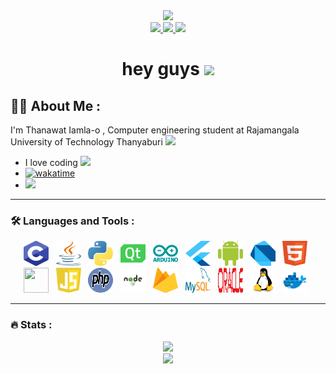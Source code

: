 <div id="header" align="center">
  <img src="https://media.giphy.com/media/gjrYDwbjnK8x36xZIO/giphy.gif" width="200"/>
</div>
<div align="center">
  <a href="https://web.facebook.com/Thanawatdduck13">
    <img src="https://img.shields.io/badge/Facebook-white?style=for-the-badge&logo=facebook&logoColor=black%22">
  </a>
  <a href="https://www.youtube.com/channel/UCkx_PpF-u1EwNk9NmtAkBsA">
    <img src="https://img.shields.io/badge/youtube-red?style=for-the-badge&logo=youtube&logoColor=black%22">
  </a>
  <a href="https://www.instagram.com/ffirst03/">
    <img src="https://img.shields.io/badge/Instagram-white?style=for-the-badge&logo=instagram&logoColor=black%22">
  </a>
</div>
<h1 align="center">
  hey guys
  <img src="https://media.giphy.com/media/hvRJCLFzcasrR4ia7z/giphy.gif" width="25px"/>
</h1>

## :technologist: About Me :

I'm Thanawat Iamla-o , Computer engineering student at Rajamangala University of Technology Thanyaburi <img src="https://media.giphy.com/media/WUlplcMpOCEmTGBtBW/giphy.gif" width="30">
  - I love coding <img src="https://media.giphy.com/media/Qo2dupDib32rkTY4hX/giphy.gif" width="70">
  - [![wakatime](https://wakatime.com/badge/user/5f42a6cf-0d57-4170-aa9b-cc1cb014c213.svg)](https://wakatime.com/@5f42a6cf-0d57-4170-aa9b-cc1cb014c213)
  - ![](https://komarev.com/ghpvc/?username=thanawat1303&color=ff69b4)

---
### :hammer_and_wrench: Languages and Tools :
  <div align="center">
    <img src="ImageIcon/c-program-icon.svg" width="40" height="40">&nbsp;&nbsp;
    <img src="ImageIcon/java-programming-language-icon.svg" width="40" height="40">&nbsp;&nbsp;
    <img src="ImageIcon/python-programming-language-icon.svg" width="40" height="40">&nbsp;&nbsp;
    <img src="ImageIcon/qt-1.svg" width="40" height="40">&nbsp;&nbsp;
    <img src="ImageIcon/arduino.svg" width="40" height="40">&nbsp;&nbsp;
    <img src="ImageIcon/flutter-icon.svg" width="40" height="40">&nbsp;&nbsp;
    <img src="ImageIcon/android.svg" width="40" height="40">&nbsp;&nbsp;
    <img src="ImageIcon/dart-programming-language-icon.svg" width="40" height="40">&nbsp;&nbsp;
    <img src="ImageIcon/html-icon.svg" width="40" height="40">&nbsp;&nbsp;
    <img src="ImageIcon/css-icon.svg" width="40" height="40">&nbsp;&nbsp;
    <img src="ImageIcon/javascript-programming-language-icon.svg" width="40" height="40">&nbsp;&nbsp;
    <img src="ImageIcon/php-programming-language-icon.svg" width="40" height="40">&nbsp;&nbsp;
    <img src="ImageIcon/node-js-svgrepo-com.svg" width="40" height="40">&nbsp;&nbsp;
    <img src="ImageIcon/google-firebase-icon.svg" width="40" height="40">&nbsp;&nbsp;
    <img src="ImageIcon/mysql-icon.svg" width="40" height="40">&nbsp;&nbsp;
    <img src="ImageIcon/oracle-6.svg" width="40" height="40">&nbsp;&nbsp;
    <img src="ImageIcon/linux.svg" width="40" height="40">&nbsp;&nbsp;
    <img src="ImageIcon/docker.svg" width="40" height="40">&nbsp;&nbsp;
  </div>
  
---
### :fire: Stats :
<div align="center">
  <img src="http://github-readme-streak-stats.herokuapp.com?user=thanawat1303&theme=omni">
</div>

<div align="center">
  <img src="https://github-readme-stats.vercel.app/api/top-langs/?username=thanawat1303&layout=compact&langs_count=6&theme=vision-friendly-dark">
</div>